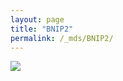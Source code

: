 ```yaml
---
layout: page
title: "BNIP2"
permalink: /_mds/BNIP2/
---
```


![](../../algns0/5HSAA010809_aln_report.png?raw=true)